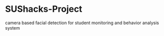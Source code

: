 # SUShacks-Project
camera based facial detection for student monitoring and behavior analysis system
